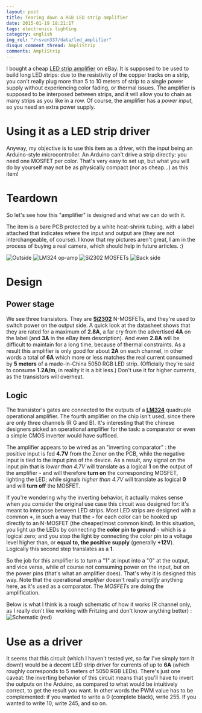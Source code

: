 ```yaml
---
layout: post
title: Tearing down a RGB LED strip amplifier
date: 2015-01-19 18:21:17
tags: electronics lighting
category: english
img_rel: "/~sven337/data/led_amplifier"
disqus_comment_thread: AmpliStrip
comments: AmpliStrip
---
```


I bought a cheap [LED strip amplifier](http://www.ebay.com/itm/160902725296) on eBay. It is supposed to be used to build long LED strips: due to the resistivity of the copper tracks on a strip, you can't really plug more than 5 to 10 meters of strip to a single power supply without experiencing color fading, or thermal issues. The amplifier is supposed to be interposed between strips, and it will allow you to chain as many strips as you like in a row. Of course, the amplifier has a *power input*, so you need an extra power supply.

# Using it as a LED strip driver
Anyway, my objective is to use this item as a driver, with the input being an Arduino-style microcontroller. An Arduino can't drive a strip directly: you need one MOSFET per color. That's very easy to set up, but what you will do by yourself may not be as physically compact (nor as cheap...) as this item!

# Teardown

So let's see how this "amplifier" is designed and what we can do with it. 

The item is a bare PCB protected by a white heat-shrink tubing, with a label attached that indicates where the input and output are (they are not interchangeable, of course). I know that my pictures aren't great, I am in the process of buying a real camera, which should help in future articles. :)

![Outside](item.jpg)
![LM324 op-amp](front_lm324.jpg)
![Si2302 MOSFETs](front_si2302.jpg)
![Back side](back.jpg)

# Design

## Power stage

We see three transistors. They are [**Si2302**](http://www.vishay.com/docs/70628/70628.pdf) N-MOSFETs, and they're used to switch power on the output side. A quick look at the datasheet shows that they are rated for a maximum of **2.8A**, a far cry from the advertised **4A** on the label (and **3A** in the eBay item description). And even **2.8A** will be difficult to maintain for a long time, because of thermal constraints.
As a result this amplifier is only good for about **2A** on each channel, in other words a total of **6A** which more or less matches the real current consumed by **5 meters** of a made-in-China 5050 RGB LED strip. (Officially they're said to consume **1.2A/m**, in reality it is a bit less.) Don't use it for higher currents, as the transistors will overheat.

## Logic

The transistor's gates are connected to the outputs of a [**LM324**](http://www.ti.com/product/lm324) quadruple operational amplifier. The fourth amplifier on the chip isn't used, since there are only three channels (R G and B). It's interesting that the chinese designers picked an operational amplifier for the task: a comparator or even a simple CMOS inverter would have sufficed.

The amplifier appears to be wired as an "inverting comparator" : the positive input is fed **4.7V** from the Zener on the PCB, while the negative input is tied to the input pins of the device. As a result, any signal on the input pin that is *lower than 4.7V* will translate as a logical **1** on the output of the amplifier - and will therefore **turn on** the corresponding MOSFET, lighting the LED; while signals *higher than 4.7V* will translate as logical **0** and will **turn off** the MOSFET.

If you're wondering why the inverting behavior, it actually makes sense when you consider the original use case this circuit was designed for: it's meant to interpose between LED strips. Most LED strips are designed with a common **+**, in such a way that the **-** for each color can be hooked up directly to an N-MOSFET (the cheaper/most common kind).
In this situation, you light up the LEDs by connecting the **color pin to ground** - which is a logical zero; and you stop the light by connecting the color pin to a voltage level higher than, or **equal to, the positive supply** (generally **+12V**). Logically this second step translates as a **1**.

So the job for this amplifier is to turn a "1" at input into a "0" at the output, and vice versa, while of course not consuming power on the input, but on the power pins (that's what an amplifier does). That's why it is designed this way. Note that the operational *amplifier* doesn't really *amplify* anything here, as it's used as a comparator. The *MOSFET*s are doing the amplification.

Below is what I think is a rough schematic of how it works (R channel only, as I really don't like working with Fritzing and don't know anything better) :
![Schematic (red)](opamp_schem.png)

# Use as a driver

It seems that this circuit (which I haven't tested yet, so far I've simply torn it down!) would be a decent LED strip driver for currents of up to **6A** (which roughly corresponds to 5 meters of 5050 RGB LEDs). There's just one caveat: the inverting behavior of this circuit means that you'll have to invert the outputs on the Arduino, as compared to what would be intuitively correct, to get the result you want.
In other words the PWM value has to be complemented: if you wanted to write a 0 (complete black), write 255. If you wanted to write 10, write 245, and so on. 

<script>
    $(document).ready(function() {
		$("a[href$='.jpg'],a[href$='.jpeg'],a[href$='.png'],a[href$='.gif']").attr('rel', 'gallery').fancybox();
    });
</script>


